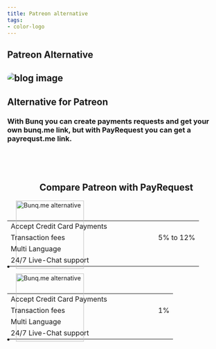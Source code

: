 ```yaml
---
title: Patreon alternative
tags:
- color-logo
---
```


<section class="breadcrumb-area">
         <div class="breadcrumb-shape"></div>
         <div class="container">
            <div class="row">
               <div class="col-lg-12">
                  <div class="breadcrumb-inn">
                     <div class="section-title wow fadeInUp" data-wow-duration="1s" data-wow-delay="0.3s" style="visibility: visible; animation-duration: 1s; animation-delay: 0.3s; animation-name: fadeInUp;">
                       <h2>Patreon <span>Alternative</span></h2>
                     </div>
                  </div>
               </div>
            </div>
         </div>
</section>

<section class="about-page-section section_100">
         <div class="container">
            <div class="row">
               <div class="col-lg-12">
                  
</div>
            </div>
            <div class="row align-items-center">
               <div class="col-lg-4 lg-1">
                  <div class="about-page-left wow fadeInLeft" data-wow-duration="1s" data-wow-delay="0.5s" style="visibility: visible; animation-duration: 1s; animation-delay: 0.5s; animation-name: fadeInLeft;">
                     <h2 class="mr-5"><div class="">
 <img src="https://www.digitalmusicnews.com/wp-content/uploads/2019/01/Patreon.jpg" alt="blog image" style="
    border-radius: 20px;
">
 </div></h2>
                  </div>
               </div>
               <div class="col-lg-7">
                  <div class="about-page-text wow fadeInRight" data-wow-duration="1s" data-wow-delay="0.6s" style="visibility: visible; animation-duration: 1s; animation-delay: 0.6s; animation-name: fadeInRight;">
                     <div class="section-title wow fadeInUp" data-wow-duration="1s" data-wow-delay="0.3s" style="visibility: visible; animation-duration: 1s; animation-delay: 0.3s; animation-name: fadeInUp;">
                     <h2>Alternative for 
<span>Patreon</span>

</h2>
                  </div>

<h3>With Bunq you can create payments requests and get your own bunq.me link, but with PayRequest you can get a payrequst.me link. 
</h3>
</div>
               </div>
            </div>
            
            
 <div class="section-title wow fadeInUp" data-wow-duration="1s" data-wow-delay="0.3s" style="visibility: visible; animation-duration: 1s; animation-delay: 0.3s; animation-name: fadeInUp; margin-top: 10px; text-align: center;">
<h2 style="margin-top: 90px;">Compare <span>Patreon</span> with 
 <span>PayRequest</span></h2>
          </div>
          
<div class="row" style="margin-bottom: 15px;">



               

<div class="col-lg-6">

 <div class="widget">
 <div class="widget-title text-center">
                           <li class="media-images__item" style="
    min-width: 150px;
    max-height: 30px;
">
 <img class="media-images__image" src="https://encrypted-tbn0.gstatic.com/images?q=tbn:ANd9GcT3oiN5xtbBJBowb3TbPjcbKGunjjrE0x0n5Q&amp;usqp=CAU" alt="Bunq.me alternative" width="157" style="">
</li>
                        </div>
  <div class="summury-inn">
                        <table>
                
   <tbody>
                              <tr>
                                 <td style="
    padding-right: 110px;
">Accept Credit Card Payments</td>
                                 <td>  <i class="fa fa-check" aria-hidden="true" style="
    color: green;
"></i> </td>
                              </tr>
                              <tr>
                                 <td>Transaction fees</td>
                                 <td>5% to 12%</td>
                              </tr>
                              <tr>
                                 <td>Multi Language</td>
                                 <td> <i class="fa fa-times" aria-hidden="true" style="
    color: red;
"></i></td>
                              </tr>


<tr>
                                 <td>24/7 Live-Chat support</td>
                                 <td> <i class="fa fa-times" aria-hidden="true" style="
    color: red;
"></i></td>
                              </tr>
                           </tbody> 
    
</table>
</div>
</div>
 </div>


<div class="col-lg-6">


   <div class="widget">
<div class="widget-title text-center">
<li class="media-images__item" style="
    min-width: 150px;
    max-height: 30px;
">
 <img class="media-images__image" src="https://payrequest.io/assets/logos/payrequest-logo-color.png" alt="Bunq.me alternative" width="157" style="
">
</li>

 </div>
 <div class="summury-inn">
                        <table>
                
   <tbody>
                              <tr>
                                 <td style="
    padding-right: 110px;
">Accept Credit Card Payments</td>
                                 <td>  <i class="fa fa-check" aria-hidden="true" style="
    color: green;
"></i> </td>
                              </tr>
                              <tr>
                                 <td>Transaction fees</td>
                                 <td>1%</td>
                              </tr>
                              <tr>
                                 <td>Multi Language</td>
                                 <td> <i class="fa fa-check" aria-hidden="true" style="
    color: green;
"></i></td>
                              </tr>

<tr>
                                 <td>24/7 Live-Chat support</td>
                                 <td> <i class="fa fa-check" aria-hidden="true" style="
    color: green;
"></i></td>
                              </tr>
                           </tbody> 
    
</table>
 </div>
</div>
                     
 </div>

  </div>             
            
 </div>
 </section>
 
 